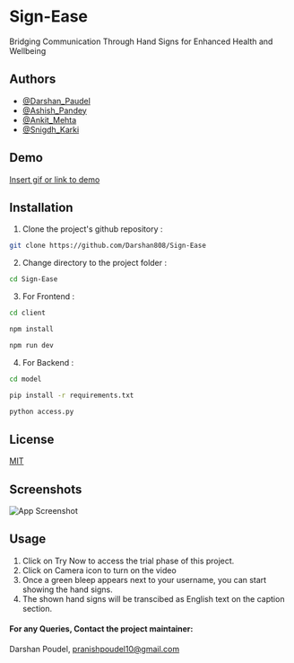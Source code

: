 # Sign-Ease

Bridging Communication Through Hand Signs for Enhanced Health and Wellbeing






## Authors

- [@Darshan_Paudel](https://github.com/Darshan808)
- [@Ashish_Pandey](https://github.com/Ashish-Pandey62)
- [@Ankit_Mehta](https://github.com/Ankitrajmehta)
- [@Snigdh_Karki](https://github.com/snigdhkarki)


## Demo

[Insert gif or link to demo](https://www.youtube.com/watch?v=fTqZ7G2DuFE)


## Installation

1. Clone the project's github repository :
``` bash
git clone https://github.com/Darshan808/Sign-Ease

```


2. Change directory to the project folder :
``` bash
cd Sign-Ease
```

3. For Frontend :
```bash
cd client  
```
```bash
npm install
```
```bash
npm run dev
```
4. For Backend :
```bash
cd model
```
```bash
pip install -r requirements.txt 
```
```bash
python access.py
```

    
## License

[MIT](https://choosealicense.com/licenses/mit/)


## Screenshots

![App Screenshot](https://via.placeholder.com/468x300?text=App+Screenshot+Here)


## Usage

1. Click on Try Now to access the trial phase of this project.
2. Click on Camera icon to turn on the video
3. Once a green bleep appears next to your username, you can start showing the hand signs.
4. The shown hand signs will be transcibed as English text on the caption section.

#### For any Queries, Contact the project maintainer: 
Darshan Poudel, pranishpoudel10@gmail.com

